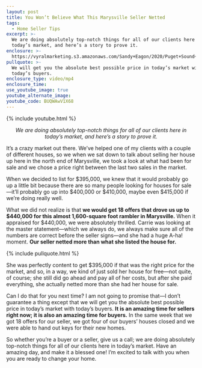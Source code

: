 ```yaml
---
layout: post
title: You Won’t Believe What This Marysville Seller Netted
tags:
  - Home Seller Tips
excerpt: >-
  We are doing absolutely top-notch things for all of our clients here in
  today’s market, and here’s a story to prove it.
enclosure: >-
  https://vyralmarketing.s3.amazonaws.com/Sandy+Eagon/2020/Puget+Sound+Real+Estate+Agent-+We+Sold+Her+House+For+Free_!.mp4
pullquote: >-
  We will get you the absolute best possible price in today’s market with
  today’s buyers.
enclosure_type: video/mp4
enclosure_time:
use_youtube_image: true
youtube_alternate_image:
youtube_code: BUQWAwV1X68
---
```


{% include youtube.html %}

<p style="text-align: center;"><em>We are doing absolutely top-notch things for all of our clients here in today’s market, and here’s a story to prove it.</em></p>

It’s a crazy market out there. We’ve helped one of my clients with a couple of different houses, so we when we sat down to talk about selling her house up here in the north end of Marysville, we took a look at what had been for sale and we chose a price right between the last two sales in the market.&nbsp;

When we decided to list for $395,000, we knew that it would probably go up a little bit because there are so many people looking for houses for sale—it’ll probably go up into $400,000 or $410,000, maybe even $415,000 if we’re doing really well.&nbsp;

What we did not realize is that **we would get 18 offers that drove us up to $440,000 for this almost 1,600-square foot rambler in Marysville.** When it appraised for $440,000, we were absolutely thrilled. Carrie was looking at the master statement—which we always do, we always make sure all of the numbers are correct before the seller signs—and she had a huge A-ha\! moment. **Our seller netted more than what she listed the house for.**

{% include pullquote.html %}

She was perfectly content to get $395,000 if that was the right price for the market, and so, in a way, we kind of just sold her house for free—not quite, of course; she still did go ahead and pay all of her costs, but after she paid everything, she actually netted more than she had her house for sale.&nbsp;

Can I do that for you next time? I am not going to promise that—I don’t guarantee a thing except that we will get you the absolute best possible price in today’s market with today’s buyers. **It is an amazing time for sellers right now; it is also an amazing time for buyers.** In the same week that we got 18 offers for our seller, we got four of our buyers’ houses closed and we were able to hand out keys for their new homes.&nbsp;

So whether you’re a buyer or a seller, give us a call; we are doing absolutely top-notch things for all of our clients here in today’s market. Have an amazing day, and make it a blessed one\! I’m excited to talk with you when you are ready to change your home.